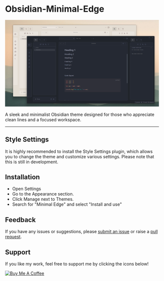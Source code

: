 # Obsidian-Minimal-Edge





![preview_img_1](./Image/image1.png)

A sleek and minimalist Obsidian theme designed for those who appreciate clean lines and a focused workspace.



---


## Style Settings

It is highly recommended to install the Style Settings plugin, which allows you to change the theme and customize various settings. Please note that this is still in development.




## Installation 

- Open Settings 
- Go to the Appearance section.
- Click Manage next to Themes.
- Search for "Minimal Edge" and select "Install and use"



  
## Feedback

If you have any issues or suggestions, please  [submit an issue](https://github.com/Elhary/Obsidian-Minimal-Edge/issues) or raise a  [pull request](https://github.com/Elhary/Obsidian-Minimal-Edge/pulls).

## Support

If you like my work, feel free to support me by clicking the icons below!

<a href="https://buymeacoffee.com/el_haris" target="_blank">
<img src="https://cdn.buymeacoffee.com/buttons/v2/default-yellow.png" alt="Buy Me A Coffee" style="height: 50px !important;width: 200px !important;" >
</a>

